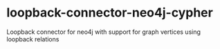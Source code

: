 # loopback-connector-neo4j-cypher
Loopback connector for neo4j with support for graph vertices using loopback relations
